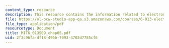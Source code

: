 ```yaml
---
content_type: resource
description: This resource contains the information related to electromagnetic forces.
file: https://ol-ocw-studio-app-qa.s3.amazonaws.com/courses/6-013-electromagnetics-and-applications-spring-2009/2f3c96fadf18496b70934702d7785cf6_MIT6_013S09_chap05.pdf
file_type: application/pdf
resourcetype: Document
title: MIT6_013S09_chap05.pdf
uid: 2f3c96fa-df18-496b-7093-4702d7785cf6
---
```

